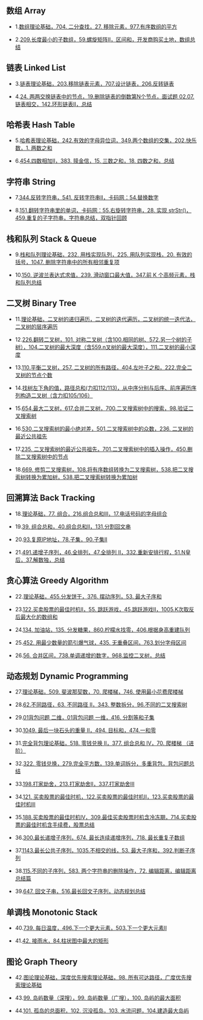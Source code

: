 ## 数组 Array

-  1.[数组理论基础，704. 二分查找，27. 移除元素，977.有序数组的平方](https://samuelssj123.github.io/contents/ALGORITHMNOTES/Array(1).html)
  
-  2.[209.长度最小的子数组，59.螺旋矩阵II，区间和，开发商购买土地，数组总结](https://samuelssj123.github.io/contents/ALGORITHMNOTES/Array(2).html)

## 链表 Linked List
 
-  3.[链表理论基础，203.移除链表元素，707.设计链表，206.反转链表](https://samuelssj123.github.io/contents/ALGORITHMNOTES/Linked_List(1).html)
  
-  4.[24. 两两交换链表中的节点，19.删除链表的倒数第N个节点，面试题 02.07. 链表相交，142.环形链表II，总结](https://samuelssj123.github.io/contents/ALGORITHMNOTES/Linked_List(2).html) 

## 哈希表 Hash Table

-  5.[哈希表理论基础，242.有效的字母异位词，349.两个数组的交集，202.快乐数，1. 两数之和](https://samuelssj123.github.io/contents/ALGORITHMNOTES/Hash_Table(1).html)
  
-  6.[454.四数相加II，383. 赎金信，15. 三数之和，18. 四数之和，总结](https://samuelssj123.github.io/contents/ALGORITHMNOTES/Hash_Table(2).html)

## 字符串 String

- 7.[344.反转字符串，541. 反转字符串II，卡码网：54.替换数字](https://samuelssj123.github.io/contents/ALGORITHMNOTES/String(1).html)

- 8.[151.翻转字符串里的单词，卡码网：55.右旋转字符串，28. 实现 strStr()，459.重复的子字符串，字符串总结，双指针回顾](https://samuelssj123.github.io/contents/ALGORITHMNOTES/String(2).html)

## 栈和队列 Stack & Queue

- 9.[栈和队列理论基础，232. 用栈实现队列，225. 用队列实现栈，20. 有效的括号，1047. 删除字符串中的所有相邻重复项](https://samuelssj123.github.io/contents/ALGORITHMNOTES/Stack&Queue(1).html)

- 10.[150. 逆波兰表达式求值，239. 滑动窗口最大值，347.前 K 个高频元素，栈和队列总结](https://samuelssj123.github.io/contents/ALGORITHMNOTES/Stack&Queue(2).html)

## 二叉树 Binary Tree

- 11.[理论基础，二叉树的递归遍历，二叉树的迭代遍历，二叉树的统一迭代法，二叉树的层序遍历](https://samuelssj123.github.io/contents/ALGORITHMNOTES/BinaryTree(1).html)

- 12.[226.翻转二叉树，101. 对称二叉树（含100.相同的树、572.另一个树的子树），104.二叉树的最大深度（含559.n叉树的最大深度），111.二叉树的最小深度](https://samuelssj123.github.io/contents/ALGORITHMNOTES/BinaryTree(2).html)

- 13.[110.平衡二叉树，257. 二叉树的所有路径，404.左叶子之和，222.完全二叉树的节点个数](https://samuelssj123.github.io/contents/ALGORITHMNOTES/BinaryTree(3).html)

- 14.[找树左下角的值，路径总和(力扣112/113)，从中序分别与后序、前序遍历序列构造二叉树（含力扣105/106）](https://samuelssj123.github.io/contents/ALGORITHMNOTES/BinaryTree(4).html)

- 15.[654.最大二叉树，617.合并二叉树，700.二叉搜索树中的搜索，98.验证二叉搜索树](https://samuelssj123.github.io/contents/ALGORITHMNOTES/BinaryTree(5).html)

- 16.[530.二叉搜索树的最小绝对差，501.二叉搜索树中的众数，236. 二叉树的最近公共祖先](https://samuelssj123.github.io/contents/ALGORITHMNOTES/BinaryTree(6).html)

- 17.[235. 二叉搜索树的最近公共祖先，701.二叉搜索树中的插入操作，450.删除二叉搜索树中的节点](https://samuelssj123.github.io/contents/ALGORITHMNOTES/BinaryTree(7).html)

- 18.[669. 修剪二叉搜索树，108.将有序数组转换为二叉搜索树，538.把二叉搜索树转换为累加树，538.把二叉搜索树转换为累加树](https://samuelssj123.github.io/contents/ALGORITHMNOTES/BinaryTree(8).html)

## 回溯算法 Back Tracking

- 18.[理论基础，77. 组合，216.组合总和III，17.电话号码的字母组合](https://samuelssj123.github.io/contents/ALGORITHMNOTES/BackTracking(1).html)

- 19.[39. 组合总和，40.组合总和II，131.分割回文串](https://samuelssj123.github.io/contents/ALGORITHMNOTES/BackTracking(2).html)

- 20.[93.复原IP地址，78.子集，90.子集II](https://samuelssj123.github.io/contents/ALGORITHMNOTES/BackTracking(3).html)
 
- 21.[491.递增子序列，46.全排列，47.全排列 II，332.重新安排行程，51.N皇后，37.解数独，总结](https://samuelssj123.github.io/contents/ALGORITHMNOTES/BackTracking(4).html)

## 贪心算法 Greedy Algorithm

- 22.[理论基础，455.分发饼干，376. 摆动序列，53. 最大子序和](https://samuelssj123.github.io/contents/ALGORITHMNOTES/GreedyAlgorithm(1).html)

- 23.[122.买卖股票的最佳时机II，55. 跳跃游戏，45.跳跃游戏II，1005.K次取反后最大化的数组和](https://samuelssj123.github.io/contents/ALGORITHMNOTES/GreedyAlgorithm(2).html)
  
- 24.[134. 加油站，135. 分发糖果，860.柠檬水找零，406.根据身高重建队列](https://samuelssj123.github.io/contents/ALGORITHMNOTES/GreedyAlgorithm(3).html)

- 25.[452. 用最少数量的箭引爆气球，435. 无重叠区间，763.划分字母区间](https://samuelssj123.github.io/contents/ALGORITHMNOTES/GreedyAlgorithm(4).html)

- 26.[56. 合并区间，738.单调递增的数字，968.监控二叉树，总结](https://samuelssj123.github.io/contents/ALGORITHMNOTES/GreedyAlgorithm(5).html)

## 动态规划 Dynamic Programming

- 27.[理论基础，509. 斐波那契数，70. 爬楼梯，746. 使用最小花费爬楼梯](https://samuelssj123.github.io/contents/ALGORITHMNOTES/DynamicProgramming(1).html)

- 28.[62.不同路径，63. 不同路径 II，343. 整数拆分，96.不同的二叉搜索树](https://samuelssj123.github.io/contents/ALGORITHMNOTES/DynamicProgramming(2).html)

- 29.[01背包问题 二维，01背包问题 一维，416. 分割等和子集](https://samuelssj123.github.io/contents/ALGORITHMNOTES/DynamicProgramming(3).html)

- 30.[1049. 最后一块石头的重量 II，494. 目标和，474.一和零](https://samuelssj123.github.io/contents/ALGORITHMNOTES/DynamicProgramming(4).html)

- 31.[完全背包理论基础，518. 零钱兑换 II，377. 组合总和 Ⅳ，70. 爬楼梯 （进阶）](https://samuelssj123.github.io/contents/ALGORITHMNOTES/DynamicProgramming(5).html)

- 32.[322. 零钱兑换，279.完全平方数，139.单词拆分，多重背包，背包问题总结](https://samuelssj123.github.io/contents/ALGORITHMNOTES/DynamicProgramming(6).html)

- 33.[198.打家劫舍，213.打家劫舍II，337.打家劫舍III](https://samuelssj123.github.io/contents/ALGORITHMNOTES/DynamicProgramming(7).html)

- 34.[121. 买卖股票的最佳时机，122.买卖股票的最佳时机II，123.买卖股票的最佳时机III](https://samuelssj123.github.io/contents/ALGORITHMNOTES/DynamicProgramming(8).html)

- 35.[188.买卖股票的最佳时机IV，309.最佳买卖股票时机含冷冻期，714.买卖股票的最佳时机含手续费，股票总结](https://samuelssj123.github.io/contents/ALGORITHMNOTES/DynamicProgramming(9).html)

- 36.[300.最长递增子序列，674. 最长连续递增序列，718. 最长重复子数组](https://samuelssj123.github.io/contents/ALGORITHMNOTES/DynamicProgramming(10).html)

- 37.[1143.最长公共子序列，1035.不相交的线，53. 最大子序和，392.判断子序列](https://samuelssj123.github.io/contents/ALGORITHMNOTES/DynamicProgramming(11).html)

- 38.[115.不同的子序列，583. 两个字符串的删除操作，72. 编辑距离，编辑距离总结篇](https://samuelssj123.github.io/contents/ALGORITHMNOTES/DynamicProgramming(12).html)

- 39.[647. 回文子串，516.最长回文子序列，动态规划总结](https://samuelssj123.github.io/contents/ALGORITHMNOTES/DynamicProgramming(13).html)

## 单调栈 ​Monotonic Stack

- 40.[739. 每日温度，496.下一个更大元素，503.下一个更大元素II](https://samuelssj123.github.io/contents/ALGORITHMNOTES/​MonotonicStack(1).html)

- 41.[42. 接雨水，84.柱状图中最大的矩形](https://samuelssj123.github.io/contents/ALGORITHMNOTES/MonotonicStack(2).html)

## 图论 Graph Theory

- 42.[图论理论基础，深度优先搜索理论基础，98. 所有可达路径，广度优先搜索理论基础](https://samuelssj123.github.io/contents/ALGORITHMNOTES/GraphTheory(1).html)

- 43.[99. 岛屿数量（深搜），99. 岛屿数量（广搜），100. 岛屿的最大面积](https://samuelssj123.github.io/contents/ALGORITHMNOTES/GraphTheory(2).html)

- 44.[101. 孤岛的总面积，102. 沉没孤岛，103. 水流问题，104.建造最大岛屿](https://samuelssj123.github.io/contents/ALGORITHMNOTES/GraphTheory(3).html)
